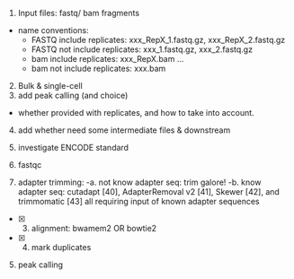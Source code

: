 1. Input files: fastq/ bam fragments
- name conventions:
    - FASTQ include replicates: xxx_RepX_1.fastq.gz, xxx_RepX_2.fastq.gz
    - FASTQ not include replicates: xxx_1.fastq.gz, xxx_2.fastq.gz
    - bam include replicates: xxx_RepX.bam ...
    - bam not include replicates: xxx.bam
2. Bulk & single-cell
3. add peak calling (and choice)
 - whether provided with replicates, and how to take into account.
4. add whether need some intermediate files & downstream
5. investigate ENCODE standard


1. fastqc
2. adapter trimming:
    -a. not know adapter seq: trim galore!
    -b. know adapter seq: cutadapt [40], AdapterRemoval v2 [41], Skewer [42], and trimmomatic [43] all requiring input of known adapter sequences
-[x] 3. alignment: bwamem2 OR bowtie2
-[x] 4. mark duplicates
5. peak calling

<!-- 
scRNA-seq
GWAS
pheWAS
variant call
eQTL
TCGA
1000 Genome project
NCBI
Cosmic
ClinVar
UK Biobank
TCGA
dbSNP
OMIM
GTEx -->